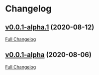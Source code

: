 # Changelog

## [v0.0.1-alpha.1](https://github.com/gomodul/waktu/tree/v0.0.1-alpha.1) (2020-08-12)

[Full Changelog](https://github.com/gomodul/waktu/compare/v0.0.1-alpha...v0.0.1-alpha.1)

## [v0.0.1-alpha](https://github.com/gomodul/waktu/tree/v0.0.1-alpha) (2020-08-06)

[Full Changelog](https://github.com/gomodul/waktu/compare/db75269f2761cda472ffd81e1950d18e18171a35...v0.0.1-alpha)
